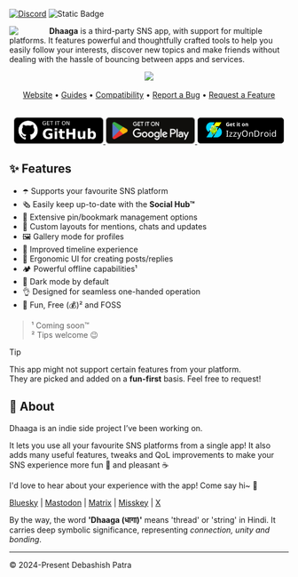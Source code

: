 <!-- SOCIALS -->
[![Discord](https://img.shields.io/discord/1131212086446391430?logo=discord&style=flat&label=Chat)](https://discord.gg/kMp5JA9jwD)
![Static Badge](https://img.shields.io/badge/Sponsor-Me-f79a13)
<!-- SOCIALS -->

<img width="64"
src="https://github.com/user-attachments/assets/1718fef2-f10a-4a72-b7cb-819e85d56143"
align="left"
style="margin-right:8px"/>

**Dhaaga** is a third-party SNS app, with support for multiple platforms.
It features powerful and thoughtfully crafted tools to help you easily follow 
your interests, discover new topics and make friends without dealing with the
hassle of bouncing between apps and services.


<div align="center">
  <img width="720px"  src="https://repository-images.githubusercontent.com/664825261/58e60a61-2d3b-4275-89bc-c180adb58a7d" style="top:80px"/>
</div>

<p align="center">
  <a href="https://suvam.io/dhaaga">Website</a> •
  <a href="https://suvam.io/dhaaga/guides">Guides</a> •
  <a href="https://suvam.io/dhaaga/compatibility">Compatibility</a> •
  <a href="https://github.com/suvam0451/dhaaga/issues/new?assignees=&labels=bug&projects=&template=bug_report.yml">Report a Bug</a> •
  <a href="https://github.com/suvam0451/dhaaga/issues/new?assignees=&labels=enhancement&projects=&template=feature_request.yml">Request a Feature</a>
</p>


<div align="center" style="margin-top:32px">
  <a href="https://github.com/suvam0451/dhaaga/releases/latest" target="_blank">
    <img src="./.github/badges/github.png" height="48px"/>
  </a>
  <a href="https://play.google.com/store/apps/details?id=io.suvam.dhaaga" target="_blank">    
    <img src="./.github/badges/google_play.svg" height="48px"/>
  </a>
  <a href="https://apt.izzysoft.de/fdroid/index/apk/io.suvam.dhaaga.lite" target="_blank">
    <img src="./.github/badges/izzy_on_droid.png" height="48px"/>
  </a>
</div>

## ✨ Features

- ☂️ Supports your favourite SNS platform
- 🗞️ Easily keep up-to-date with the **Social Hub™**
- 📍 Extensive pin/bookmark management options
- 📩 Custom layouts for mentions, chats and updates
- 🖼️ Gallery mode for profiles
- 📰 Improved timeline experience
- 💬 Ergonomic UI for creating posts/replies
- 🏕️ Powerful offline capabilities¹
- 🦉 Dark mode by default
- 👌 Designed for seamless one-handed operation
- 🥳 Fun, Free (💰)² and FOSS

> ¹ Coming soon™<br/>
> ² Tips welcome 😉

> [!TIP]
> This app might not support certain features from your platform.</br> 
> They are picked and added on a **fun-first** basis. Feel free to request!

## 💁 About

Dhaaga is an indie side project I’ve been working on.

It lets you use all your favourite SNS platforms from a single 
app! It also adds many useful features, tweaks and QoL improvements
to make your SNS experience more fun 🥳 and pleasant ☕

I'd love to hear about your experience with the app! Come say hi~ 🤗

[Bluesky](https://bsky.app/profile/suvam.io) |
[Mastodon](https://mastodon.social/@suvam) |
[Matrix](https://matrix.to/@suvam:matrix.org#/@suvam:matrix.org) |
[Misskey](https://misskey.io/@suvam0451) |
[X](https://x.com/suvam0451)

By the way, the word **'Dhaaga (धागा)'** means 'thread' or
'string' in Hindi.
It carries deep symbolic significance,
representing *connection, unity and bonding*.

---

© 2024-Present Debashish Patra 
